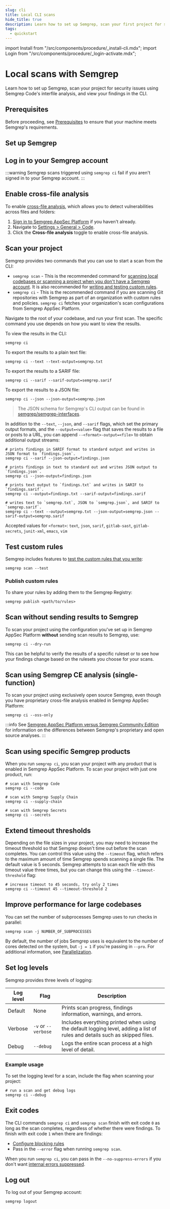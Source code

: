 ```yaml
---
slug: cli
title: Local CLI scans
hide_title: true
description: Learn how to set up Semgrep, scan your first project for security issues, and view your findings in the CLI.
tags:
  - quickstart
---
```



import Install from "/src/components/procedure/_install-cli.mdx";
import Login from "/src/components/procedure/_login-activate.mdx";

# Local scans with Semgrep

Learn how to set up Semgrep, scan your project for security issues using Semgrep Code's interfile analysis, and view your findings in the CLI.

## Prerequisites

Before proceeding, see [Prerequisites](/prerequisites) to ensure that your machine meets Semgrep's requirements.

## Set up Semgrep

<Install />

## Log in to your Semgrep account

<Login />

:::warning
Semgrep scans triggered using `semgrep ci` fail if you aren't signed in to your Semgrep account.
:::

## Enable cross-file analysis

To enable [cross-file analysis](/semgrep-code/semgrep-pro-engine-intro), which allows you to detect vulnerabilities across files and folders:

1. [Sign in to Semgrep AppSec Platform](https://semgrep.dev/login) if you haven't already.
2. Navigate to [Settings > General > Code](https://semgrep.dev/orgs/-/settings/general/code).
3. Click the **Cross-file analysis** <i class="fa-solid fa-toggle-large-on"></i> toggle to enable cross-file analysis.

## Scan your project

Semgrep provides two commands that you can use to start a scan from the CLI:

- `semgrep scan` - This is the recommended command for [scanning local codebases or scanning a project when you don't have a Semgrep account](/getting-started/cli-oss). It is also recommended for [writing and testing custom rules](/writing-rules/testing-rules).
- `semgrep ci` - This is the recommended command if you are scanning Git repositories with Semgrep as part of an organization with custom rules and policies. `semgrep ci` fetches your organization's scan configurations from Semgrep AppSec Platform.

Navigate to the root of your codebase, and run your first scan. The specific command you use depends on how you want to view the results.

To view the results in the CLI:

```console
semgrep ci
```

To export the results to a plain text file:

```console
semgrep ci --text --text-output=semgrep.txt
```

To export the results to a SARIF file:

```console
semgrep ci --sarif --sarif-output=semgrep.sarif
```

To export the results to a JSON file:

```console
semgrep ci --json --json-output=semgrep.json
```

> The JSON schema for Semgrep's CLI output can be found in [semgrep/semgrep-interfaces](https://github.com/semgrep/semgrep-interfaces/blob/main/semgrep_output_v1.jsonschema).

In addition to the `--text`, `--json`, and `--sarif` flags, which set the primary output formats, and the `--output=<value>` flag that saves the results to a file or posts to a URL, you can append `--<format>-output=<file>` to obtain additional output streams:

```console
# prints findings in SARIF format to standard output and writes in JSON format to `findings.json`.
semgrep ci --sarif --json-output=findings.json

# prints findings in text to standard out and writes JSON output to `findings.json`.
semgrep ci --json-output=findings.json

# prints text output to `findings.txt` and writes in SARIF to `findings.sarif`.
semgrep ci --output=findings.txt --sarif-output=findings.sarif

# writes text to `semgrep.txt`, JSON to `semgrep.json`, and SARIF to `semgrep.sarif`.
semgrep ci --text --output=semgrep.txt --json-output=semgrep.json --sarif-output=semgrep.sarif
```

Accepted values for `<format>`: `text`, `json`, `sarif`, `gitlab-sast`, `gitlab-secrets`, `junit-xml`, `emacs`, `vim`

## Test custom rules

Semgrep includes features to [test the custom rules that you write](/writing-rules/testing-rules):

```console
semgrep scan --test
```

### Publish custom rules

To share your rules by adding them to the Semgrep Registry:

```console
semgrep publish <path/to/rules>
```

## Scan without sending results to Semgrep

To scan your project using the configuration you've set up in Semgrep AppSec Platform **without** sending scan results to Semgrep, use:

```console
semgrep ci --dry-run
```

This can be helpful to verify the results of a specific ruleset or to see how your findings change based on the rulesets you choose for your scans.

## Scan using Semgrep CE analysis (single-function)

To scan your project using exclusively open source Semgrep, even though you have proprietary cross-file analysis enabled in Semgrep AppSec Platform:

```console
semgrep ci --oss-only
```

:::info
See [Semgrep AppSec Platform versus Semgrep Community Edition](/semgrep-pro-vs-oss) for information on the differences between Semgrep's proprietary and open source analyses.
:::

## Scan using specific Semgrep products

When you run `semgrep ci`, you scan your project with any product that is enabled in Semgrep AppSec Platform. To scan your project with just one product, run:

```console
# scan with Semgrep Code
semgrep ci --code

# scan with Semgrep Supply Chain
semgrep ci --supply-chain

# scan with Semgrep Secrets
semgrep ci --secrets
```

## Extend timeout thresholds

Depending on the file sizes in your project, you may need to increase the timeout threshold so that Semgrep doesn't time out before the scan completes. You can control this value using the `--timeout` flag, which refers to the maximum amount of time Semgrep spends scanning a single file. The default value is 5 seconds. Semgrep attempts to scan each file with this timeout value three times, but you can change this using the `--timeout-threshold` flag:

```console
# increase timeout to 45 seconds, try only 2 times
semgrep ci --timeout 45 --timeout-threshold 2
```

## Improve performance for large codebases

You can set the number of subprocesses Semgrep uses to run checks in parallel:

```console
semgrep scan -j NUMBER_OF_SUBPROCESSES
```

By default, the number of jobs Semgrep uses is equivalent to the number of cores detected on the system, but `-j = 1` if you're passing in `--pro`. For additional information, see [Parallelization](/kb/semgrep-code/scan-engine-kill).

## Set log levels

Semgrep provides three levels of logging:

| **Log level** | **Flag** | **Description** |
| - | - | - |
| Default | None | Prints scan progress, findings information, warnings, and errors. |
| Verbose | `-v` or `--verbose` | Includes everything printed when using the default logging level, adding a list of rules and details such as skipped files. |
| Debug | `--debug` | Logs the entire scan process at a high level of detail. |

### Example usage

To set the logging level for a scan, include the flag when scanning your project:

```console
# run a scan and get debug logs
semgrep ci --debug
```

## Exit codes

The CLI commands `semgrep ci` and `semgrep scan` finish with exit code `0` as long as the scan completes, regardless of whether there were findings. To finish with exit code `1` when there are findings:

* [Configure blocking rules](/semgrep-code/policies/#block-a-pr-or-mr-through-rule-modes)
* Pass in the `--error` flag when running `semgrep scan`.

When you run `semgrep ci`, you can pass in the `--no-suppress-errors` if you don't want [internal errors suppressed](/cli-reference/#exit-codes).

## Log out

To log out of your Semgrep account:

```console
semgrep logout
```
